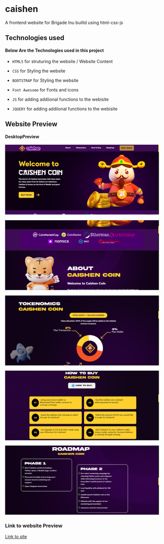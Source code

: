 # caishen
A frontend website for Brigade Inu builtd using html-css-js

## Technologies used

#### Below Are the Technologies used in this project

* `HTML5` for struturing the website / Website Content

* `CSS` for Styling the website 

* `BOOTSTRAP` for Styling the website 

* `Font Awesome` for Fonts and icons 

* `JS` for adding addiional functions to the webisite

* `JQUERY` for adding addiional functions to the webisite



## Website Preview

#### DesktopPreview



![alt text](https://github.com/Arc9067/caishen/blob/main/Screenshots/1.PNG?raw=true)


![alt text](https://github.com/Arc9067/caishen/blob/main/Screenshots/2.PNG?raw=true)

![alt text](https://github.com/Arc9067/caishen/blob/main/Screenshots/3.PNG?raw=true)

![alt text](https://github.com/Arc9067/caishen/blob/main/Screenshots/4.PNG?raw=true)

![alt text](https://github.com/Arc9067/caishen/blob/main/Screenshots/5.PNG?raw=true)

### Link to website Preview

[Link to site](https://jocular-selkie-8961aa.netlify.app)
